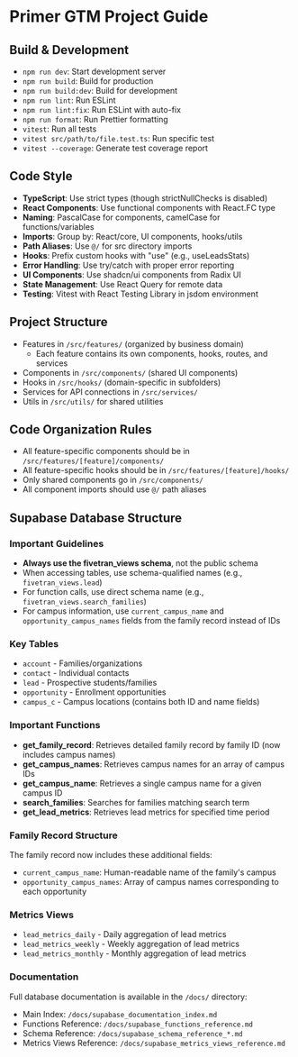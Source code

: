 # Primer GTM Project Guide

## Build & Development
- `npm run dev`: Start development server
- `npm run build`: Build for production
- `npm run build:dev`: Build for development
- `npm run lint`: Run ESLint
- `npm run lint:fix`: Run ESLint with auto-fix
- `npm run format`: Run Prettier formatting
- `vitest`: Run all tests
- `vitest src/path/to/file.test.ts`: Run specific test
- `vitest --coverage`: Generate test coverage report

## Code Style
- **TypeScript**: Use strict types (though strictNullChecks is disabled)
- **React Components**: Use functional components with React.FC<Props> type
- **Naming**: PascalCase for components, camelCase for functions/variables
- **Imports**: Group by: React/core, UI components, hooks/utils
- **Path Aliases**: Use `@/` for src directory imports
- **Hooks**: Prefix custom hooks with "use" (e.g., useLeadsStats)
- **Error Handling**: Use try/catch with proper error reporting
- **UI Components**: Use shadcn/ui components from Radix UI
- **State Management**: Use React Query for remote data
- **Testing**: Vitest with React Testing Library in jsdom environment

## Project Structure
- Features in `/src/features/` (organized by business domain)
  - Each feature contains its own components, hooks, routes, and services
- Components in `/src/components/` (shared UI components)
- Hooks in `/src/hooks/` (domain-specific in subfolders)
- Services for API connections in `/src/services/`
- Utils in `/src/utils/` for shared utilities

## Code Organization Rules
- All feature-specific components should be in `/src/features/[feature]/components/`
- All feature-specific hooks should be in `/src/features/[feature]/hooks/`
- Only shared components go in `/src/components/`
- All component imports should use `@/` path aliases

## Supabase Database Structure

### Important Guidelines
- **Always use the fivetran_views schema**, not the public schema
- When accessing tables, use schema-qualified names (e.g., `fivetran_views.lead`)
- For function calls, use direct schema name (e.g., `fivetran_views.search_families`) 
- For campus information, use `current_campus_name` and `opportunity_campus_names` fields from the family record instead of IDs

### Key Tables
- `account` - Families/organizations
- `contact` - Individual contacts
- `lead` - Prospective students/families
- `opportunity` - Enrollment opportunities
- `campus_c` - Campus locations (contains both ID and name fields)

### Important Functions
- **get_family_record**: Retrieves detailed family record by family ID (now includes campus names)
- **get_campus_names**: Retrieves campus names for an array of campus IDs
- **get_campus_name**: Retrieves a single campus name for a given campus ID
- **search_families**: Searches for families matching search term
- **get_lead_metrics**: Retrieves lead metrics for specified time period

### Family Record Structure
The family record now includes these additional fields:
- `current_campus_name`: Human-readable name of the family's campus
- `opportunity_campus_names`: Array of campus names corresponding to each opportunity

### Metrics Views
- `lead_metrics_daily` - Daily aggregation of lead metrics
- `lead_metrics_weekly` - Weekly aggregation of lead metrics
- `lead_metrics_monthly` - Monthly aggregation of lead metrics

### Documentation
Full database documentation is available in the `/docs/` directory:
- Main Index: `/docs/supabase_documentation_index.md`
- Functions Reference: `/docs/supabase_functions_reference.md`
- Schema Reference: `/docs/supabase_schema_reference_*.md`
- Metrics Views Reference: `/docs/supabase_metrics_views_reference.md`